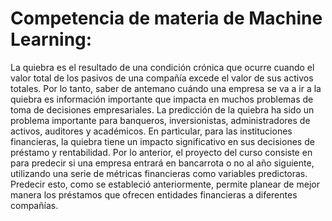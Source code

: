 # Competencia de materia de Machine Learning:

La quiebra es el resultado de una condición crónica que ocurre cuando el valor total de los pasivos de una compañía excede el valor de sus activos totales. Por lo tanto, saber de antemano cuándo una empresa se va a ir a la quiebra es información importante que impacta en muchos problemas de toma de decisiones empresariales. La predicción de la quiebra ha sido un problema importante para banqueros, inversionistas, administradores de activos, auditores y académicos. En particular, para las instituciones financieras, la quiebra tiene un impacto significativo en sus decisiones de préstamo y rentabilidad.
Por lo anterior, el proyecto del curso consiste en para predecir si una empresa entrará en bancarrota o no al año siguiente, utilizando una serie de métricas financieras como variables predictoras. Predecir esto, como se estableció anteriormente, permite planear de mejor manera los préstamos que ofrecen entidades financieras a diferentes compañías.

